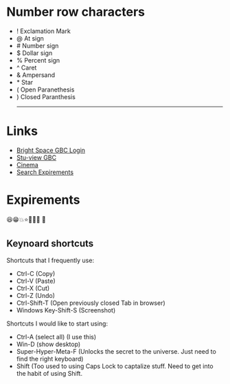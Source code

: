 # Number row characters 

- ! Exclamation Mark
- @ At sign
- \#  Number sign
- $  Dollar sign
- %  Percent sign
- ^  Caret
- &  Ampersand
- \*  Star
- (  Open Paranethesis
- )  Closed Paranthesis
  <hr>
# Links
- [Bright Space GBC Login](https://learn.georgebrown.ca/d2l/home)
- [Stu-view GBC](https://stuview.georgebrown.ca/)
- [Cinema](https://i.kym-cdn.com/photos/images/newsfeed/002/693/282/5cb)
- [Search Expirements](https://tannerdvlp.github.io/DataManagment1238/experiments)

# Expirements
😆😁💥⭐🏃🥇🧮 🐰


## Keynoard shortcuts
Shortcuts that I frequently use:
- Ctrl-C (Copy)
- Ctrl-V (Paste)
- Ctrl-X (Cut)
- Ctrl-Z (Undo)
- Ctrl-Shift-T (Open previously closed Tab in browser)
- Windows Key-Shift-S (Screenshot)

Shortcuts I would like to start using:
- Ctrl-A (select all) (I use this)
- Win-D (show desktop)
- Super-Hyper-Meta-F (Unlocks the secret to the universe. Just need to find the right keyboard)
- Shift (Too used to using Caps Lock to captalize stuff. Need to get into the habit of using Shift.
